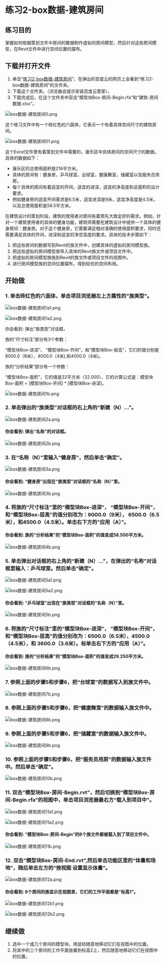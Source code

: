 # 练习2-box数据-建筑房间

## 练习目的

掌握如何依据策划文件中房间的数据制作虚拟的房间模型，然后针对这些房间模型，在Revit文件中进行空间位置的摆布。


## 下载并打开文件

1. 单击“[练习2-box数据-建筑房间](http://pan.baidu.com/s/1pJRs2EZ)”，在弹出的百度云的网页上会看到“练习2-box数据-建筑房间”的文件夹。
2. 下载这个文件夹。（浏览器会提示安装百度云管家）。
3. 下载完成后，在这个文件夹中双击“模型块Box-房间-Begin.rfa”和“建筑-房间数据.xlsx”。

![box数据-建筑房间0.png](/images/box数据-建筑房间/box数据-建筑房间0.png)

这个练习文件中有一个砖红色的六面体，它表示一个有着具体空间尺寸的建筑房间。

![box数据-建筑房间01.png](/images/box数据-建筑房间/box数据-建筑房间01.png)

这个Excel文件里有着策划文件中需要的，康乐区中具体房间的空间尺寸的数据。具体的数据如下：

- 康乐区的总使用面积是216平方米。
- 具体的房间有：健身房，乒乓球室，台球室，健康舞室，储藏室以及服务员用房。
- 每个具体的房间有着适宜的开间，适宜的进深，适宜的净高度和总面积的设计要求。
- 例如健身房的适宜开间需求是6.5米，适宜进深是9米，适宜净高度是4.5米，以及总使用面积是58.5平方米。

在建筑设计的策划阶段，建筑的使用者对房间有着预先大致定好的需求。例如，针对一个建筑使用者的具体的健身功能，建筑师需要在建筑设计中提供一个具体的健身房间：健身房。对于这个健身房，它需要满足相对准确的使用面积要求，同时还需要满足具体的开间，进深和适宜的净空高度的要求。具体的技术步骤如下：

1. 把这些房间的数据写到Revit的族文件中，创建具体的虚拟的房间模型族。
2. 把这些虚拟的房间模型族导入具体的Revit族文件或项目文件中。
3. 把虚拟的房间模型族拖到Revit的族文件或项目文件的视图中。
4. 进行房间模型族的空间位置摆布，得到较优的空间布局。

## 开始做

### 1. 单击砖红色的六面体，单击项目浏览器左上方属性的"族类型"。

![box数据-建筑房间1a1.png](/images/box数据-建筑房间/box数据-建筑房间1a1.png)

![box数据-建筑房间1a2.png](/images/box数据-建筑房间/box数据-建筑房间1a2.png)

你会看到: 弹出“族类型”对话框。

族的“尺寸标注”部分有3个参数：

“模型块Box-进深”， “模型块Box-开间”，和“模型块Box-层高”，它们的值分别是8000.0（8米），4000.0（4米),和4000.0（4米)。

族的“分析结果”部分有一个参数：

“模型块Box-面积”，它的值是32平方米（32.000），它的计算公式是：模型块Box-面积 = [模型块Box-开间] * [模型块Box-进深]。

![box数据-建筑房间1b.png](/images/box数据-建筑房间/box数据-建筑房间1b.png)

### 2. 单击弹出的“族类型”对话框的右上角的“新建（N）...”。

![box数据-建筑房间2a.png](/images/box数据-建筑房间/box数据-建筑房间2a.png)

#### 你会看到: 弹出“名称”的对话框。

![box数据-建筑房间2b.png](/images/box数据-建筑房间/box数据-建筑房间2b.png)

### 3. 在“名称（N）”里输入“健身房”，然后单击“确定”。

![box数据-建筑房间3a.png](/images/box数据-建筑房间/box数据-建筑房间3a.png)

#### 你会看到: “健身房”出现在“族类型”对话框的“名称（N）”里。

![box数据-建筑房间3b.png](/images/box数据-建筑房间/box数据-建筑房间3b.png)

### 4. 将族的“尺寸标注”里的“模型块Box-进深”， “模型块Box-开间”，和“模型块Box-层高”的值分别改为：9000.0（9米）， 6500.0（6.5米），和4500.0（4.5米）。单击右下方的“应用（A）”。

#### 你会看到: 族的“分析结果”的“模型块Box-面积”的值变成58.500平方米。

![box数据-建筑房间4b.png](/images/box数据-建筑房间/box数据-建筑房间4b.png)

### 5. 单击弹出对话框的右上角的“新建（N）...”，在弹出的“名称”对话框里输入：乒乓球室。然后单击“确定”。

![box数据-建筑房间5a1.png](/images/box数据-建筑房间/box数据-建筑房间5a1.png)

![box数据-建筑房间5a2.png](/images/box数据-建筑房间/box数据-建筑房间5a2.png)

#### 你会看到: “乒乓球室”出现在“族类型”对话框的“名称（N）”里。

![box数据-建筑房间5b.png](/images/box数据-建筑房间/box数据-建筑房间5b.png)

### 6. 将族的“尺寸标注”里的“模型块Box-进深”， “模型块Box-开间”，和“模型块Box-层高”的值分别改为：6500.0（6.5米），4500.0（4.5米），和 3600.0（3.6米）。标单击右下方的“应用（A）”。

#### 你会看到: 族的“分析结果”的“模型块Box-面积”的值变成29.250平方米。

![box数据-建筑房间6b.png](/images/box数据-建筑房间/box数据-建筑房间6b.png)

### 7. 参照上面的步骤5和步骤6，把“台球室”的数据写入到族文件中。

![box数据-建筑房间7b.png](/images/box数据-建筑房间/box数据-建筑房间7b.png)

### 8. 参照上面的步骤5和步骤6，把“健康舞室”的数据输入族文件中。

![box数据-建筑房间8b.png](/images/box数据-建筑房间/box数据-建筑房间8b.png)

### 9. 参照上面的步骤5和步骤6，把“储藏室”的数据输入族文件中。

![box数据-建筑房间9b.png](/images/box数据-建筑房间/box数据-建筑房间9b.png)

### 10. 参照上面的步骤5和步骤6，把“服务员用房”的数据输入族文件中。然后单击“确定”。

![box数据-建筑房间10b.png](/images/box数据-建筑房间/box数据-建筑房间10b.png)

### 11. 双击“模型块Box-房间-Begin.rvt”，然后切换到“模型块Box-房间-Begin.rfa”的视图中，单击项目浏览器最右方“载入到项目中”。

![box数据-建筑房间11a1.png](/images/box数据-建筑房间/box数据-建筑房间11a1.png)

![box数据-建筑房间11a2.png](/images/box数据-建筑房间/box数据-建筑房间11a2.png)

#### 你会看到:  “模型块Box-房间-Begin”的6个族文件都被载入到了项目文件中。

![box数据-建筑房间11b.png](/images/box数据-建筑房间/box数据-建筑房间11b.png)

### 12. 双击“模型块Box-房间-End.rvt”,然后单击功能区里的“体量和场地”，随后单击左方的“按视图 设置显示体量”。

![box数据-建筑房间12a.png](/images/box数据-建筑房间/box数据-建筑房间12a.png)

#### 你会看到: 6个房间的族显示在视图里，它们的工作平面都是“标高1”。

![box数据-建筑房间12b1.png](/images/box数据-建筑房间/box数据-建筑房间12b1.png)

![box数据-建筑房间12b2.png](/images/box数据-建筑房间/box数据-建筑房间12b2.png)

## 继续做

1. 选中一个或几个房间的模型块，用鼠标随意地移动它们在视图中的位置。
2. 将其中的三个房间的工作平面放置到标高2上，然后随意地移动它们在视图中的位置。